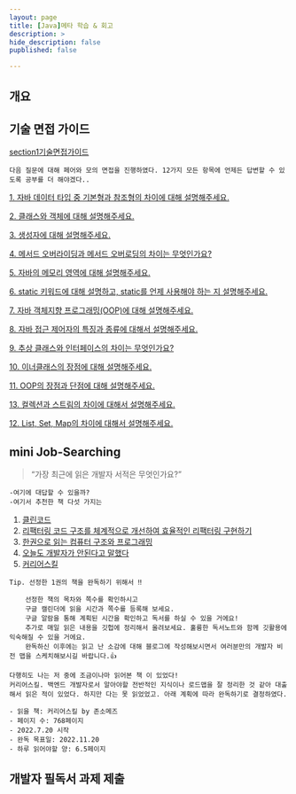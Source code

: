 ```yaml
---
layout: page
title: [Java]메타 학습 & 회고
description: >
hide_description: false
pupblished: false

---
```



## 개요

## 기술 면접 가이드
[section1기술면접가이드](https://www.notion.so/Section-1-e54d6ce9f84f49ad9fdfd286b7e9219b)
```
다음 질문에 대해 페어와 모의 면접을 진행하였다. 12가지 모든 항목에 언제든 답변할 수 있도록 공부를 더 해야겠다..
```

[1. 자바 데이터 타입 중 기본형과 참조형의 차이에 대해 설명해주세요.](https://www.notion.so/1-63cb95d7b23442409456c7ebf37dd204)

[2. 클래스와 객체에 대해 설명해주세요.](https://www.notion.so/2-54c6c2620ee24599a625f1bf2158772b)

[3. 생성자에 대해 설명해주세요.](https://www.notion.so/3-2addc9f18d96430392ea7a886e8712b6)

[4. 메서드 오버라이딩과 메서드 오버로딩의 차이는 무엇인가요?](https://www.notion.so/4-f6247f3cd65c4390b40ac1b3bf698626)

[5. 자바의 메모리 영역에 대해 설명해주세요.](https://www.notion.so/5-4356131f7d5b4cbbb36a5cd3e793f5f9)

[6. static 키워드에 대해 설명하고, static를 언제 사용해야 하는 지 설명해주세요.](https://www.notion.so/6-static-static-88d8a923a48846deab5ff3b20111f6a6)

[7. 자바 객체지향 프로그래밍(OOP)에 대해 설명해주세요.](https://www.notion.so/7-OOP-0e58d2ed419b4884bee3d4196debbacb)

[8. 자바 접근 제어자의 특징과 종류에 대해서 설명해주세요.](https://www.notion.so/8-9a49afc2adf94a28a9d3eeab9e6a73dc)

[9. 추상 클래스와 인터페이스의 차이는 무엇인가요?](https://www.notion.so/9-69a4eaabfb4c4894a146e9359f7e32e9)

[10. 이너클래스의 장점에 대해 설명해주세요.](https://www.notion.so/10-2589bfd6d23c4faab5d2510bc057c4ab)

[11. OOP의 장점과 단점에 대해 설명해주세요.](https://www.notion.so/11-OOP-f1fbc35aefc54a52ae53cae68416545c)

[13. 컬렉션과 스트림의 차이에 대해서 설명해주세요.](https://www.notion.so/13-c4f94e0df42143beb77cac686319dca0)

[12. List, Set, Map의 차이에 대해서 설명해주세요.](https://www.notion.so/12-List-Set-Map-9d6290586d54492f9978c85f466ba335)
## mini Job-Searching
> “가장 최근에 읽은 개발자 서적은 무엇인가요?”

```
-여기에 대답할 수 있을까? 
-여기서 추천한 책 다섯 가지는 
```
1. [클린코드](http://www.kyobobook.co.kr/product/detailViewKor.laf?mallGb=KOR&barcode=9788966260959)
2. [리팩터링 코드 구조를 체계적으로 개선하여 효율적인 리팩터링 구현하기](https://www.aladin.co.kr/shop/wproduct.aspx?ItemId=20793053)
3. [한권으로 읽는 컴퓨터 구조와 프로그래밍](http://www.kyobobook.co.kr/product/detailViewKor.laf?mallGb=KOR&barcode=9791189909284)
4. [오늘도 개발자가 안된다고 말했다](http://www.kyobobook.co.kr/product/detailViewKor.laf?mallGb=KOR&barcode=9788960883727)
5. [커리어스킬](http://www.kyobobook.co.kr/product/detailViewKor.laf?ejkGb=KOR&mallGb=KOR&barcode=9791160507621&orderClick=LAG&Kc=)
```
Tip. 선정한 1권의 책을 완독하기 위해서 ‼️

    선정한 책의 목차와 쪽수를 확인하시고
    구글 캘린더에 읽을 시간과 쪽수를 등록해 보세요.
    구글 알람을 통해 계획된 시간을 확인하고 독서를 하실 수 있을 거에요!
    추가로 매일 읽은 내용을 깃헙에 정리해서 올려보세요. 훌륭한 독서노트와 함께 깃활용에 익숙해질 수 있을 거에요.
    완독하신 이후에는 읽고 난 소감에 대해 블로그에 작성해보시면서 여러분만의 개발자 비전 맵을 스케치해보시길 바랍니다.👍
```
```
다행히도 나는 저 중에 조금이나마 읽어본 책 이 있었다! 
커리어스킬. 백엔드 개발자로서 알아야할 전반적인 지식이나 로드맵을 잘 정리한 것 같아 대출해서 읽은 적이 있었다. 하지만 다는 못 읽었었고. 아래 계획에 따라 완독하기로 결정하였다.
```
```
- 읽을 책: 커리어스킬 by 존소메즈
- 페이지 수: 768페이지
- 2022.7.20 시작
- 완독 목표일: 2022.11.20
- 하루 읽어야할 양: 6.5페이지
```    



## 개발자 필독서 과제 제출













